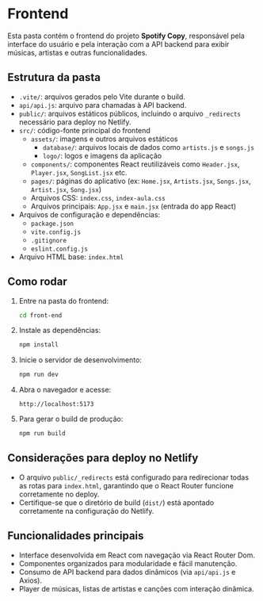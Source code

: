# Frontend

Esta pasta contém o frontend do projeto **Spotify Copy**, responsável pela interface do usuário e pela interação com a API backend para exibir músicas, artistas e outras funcionalidades.

## Estrutura da pasta

- `.vite/`: arquivos gerados pelo Vite durante o build.
- `api/api.js`: arquivo para chamadas à API backend.
- `public/`: arquivos estáticos públicos, incluindo o arquivo `_redirects` necessário para deploy no Netlify.
- `src/`: código-fonte principal do frontend
  - `assets/`: imagens e outros arquivos estáticos
    - `database/`: arquivos locais de dados como `artists.js` e `songs.js`
    - `logo/`: logos e imagens da aplicação
  - `components/`: componentes React reutilizáveis como `Header.jsx`, `Player.jsx`, `SongList.jsx` etc.
  - `pages/`: páginas do aplicativo (ex: `Home.jsx`, `Artists.jsx`, `Songs.jsx`, `Artist.jsx`, `Song.jsx`)
  - Arquivos CSS: `index.css`, `index-aula.css`
  - Arquivos principais: `App.jsx` e `main.jsx` (entrada do app React)
- Arquivos de configuração e dependências:
  - `package.json`
  - `vite.config.js`
  - `.gitignore`
  - `eslint.config.js`
- Arquivo HTML base: `index.html`

## Como rodar

1. Entre na pasta do frontend:

    ```bash
    cd front-end
    ```

2. Instale as dependências:

    ```bash
    npm install
    ```

3. Inicie o servidor de desenvolvimento:

    ```bash
    npm run dev
    ```

4. Abra o navegador e acesse:

    ```
    http://localhost:5173
    ```

5. Para gerar o build de produção:

    ```bash
    npm run build
    ```

## Considerações para deploy no Netlify

- O arquivo `public/_redirects` está configurado para redirecionar todas as rotas para `index.html`, garantindo que o React Router funcione corretamente no deploy.
- Certifique-se que o diretório de build (`dist/`) está apontado corretamente na configuração do Netlify.

## Funcionalidades principais

- Interface desenvolvida em React com navegação via React Router Dom.
- Componentes organizados para modularidade e fácil manutenção.
- Consumo de API backend para dados dinâmicos (via `api/api.js` e Axios).
- Player de músicas, listas de artistas e canções com interação dinâmica.